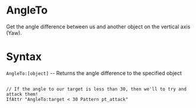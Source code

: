 # AngleTo
<p>Get the angle difference between us and another object on the vertical axis (Yaw).
<h1>Syntax</h1>
<p><code class="language-js">AngleTo:[object]</code> -- Returns the angle difference to the specified object
<pre><code class="language-js">
// If the angle to our target is less than 30, then we'll to try and attack them!
IfAttr "AngleTo:target < 30 Pattern pt_attack"
</code></pre>